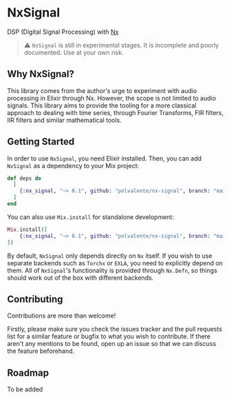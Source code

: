 # NxSignal

DSP (Digital Signal Processing) with [Nx](https://github.com/elixir-nx/nx)

> :warning: `NxSignal` is still in experimental stages. It is incomplete and poorly documented.
> Use at your own risk.

## Why NxSignal?

This library comes from the author's urge to experiment with audio processing in Elixir through Nx.
However, the scope is not limited to audio signals. This library aims to provide the tooling for
a more classical approach to dealing with time series, through Fourier Transforms, FIR filters,
IIR filters and similar mathematical tools.

## Getting Started

In order to use `NxSignal`, you need Elixir installed. Then, you can add `NxSignal` as a dependency
to your Mix project:

```elixir
def deps do
  [
    {:nx_signal, "~> 0.1", github: "polvalente/nx-signal", branch: "main"}
  ]
end
```

You can also use `Mix.install` for standalone development:

```elixir
Mix.install([
    {:nx_signal, "~> 0.1", github: "polvalente/nx-signal", branch: "main"}
])
```

By default, `NxSignal` only depends directly on `Nx` itself. If you wish to use separate backends
such as `Torchx` or `EXLA`, you need to explicitly depend on them.
All of `NxSignal`'s functionality is provided through `Nx.Defn`, so things should work out of the box with
different backends.

## Contributing

Contributions are more than welcome!


Firstly, please make sure you check the issues tracker and the pull requests list for
a similar feature or bugfix to what you wish to contribute.
If there aren't any mentions to be found, open up an issue so that we can discuss the
feature beforehand.

## Roadmap

To be added